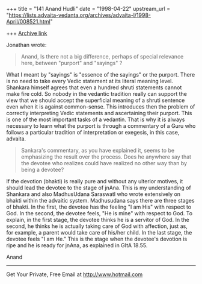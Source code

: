 +++
title = "141 Anand Hudli"
date = "1998-04-22"
upstream_url = "https://lists.advaita-vedanta.org/archives/advaita-l/1998-April/008521.html"

+++
[Archive link](https://lists.advaita-vedanta.org/archives/advaita-l/1998-April/008521.html)

 Jonathan wrote:

>Anand, Is there not a big difference, perhaps of special relevance
here,
>between "purport" and "sayings" ?

 What I meant by "sayings" is "essence of the sayings" or the
 purport. There is no need to take every Vedic statement at its
 literal meaning level. Shankara himself agrees that even a hundred
 shruti statements cannot make fire cold. So nobody in the vedantic
 tradition really can support the view that we should accept the
 superficial meaning of a shruti sentence even when it is against
 common-sense. This introduces then the problem of correctly
 interpreting Vedic statements and ascertaining their purport. This
 is one of the most important tasks of a vedantin. That is why it
 is always necessary to learn what the purport is through a commentary
 of a Guru who follows a particular tradition of interpretation or
 exegesis, in this case, advaita.


>Sankara's commentary, as you have explained it, seems to be emphasizing
the
>result over the process.  Does he anywhere say that the devotee who
>realizes could have realized no other way than by being a devotee?

 If the devotion (bhakti) is really pure and without any ulterior
 motives, it should lead the devotee to the stage of jnAna. This is
 my understanding of Shankara and also MadhusUdana SaraswatI who
 wrote extensively on bhakti within the advaitic system. Madhusudana
 says there are three stages of bhakti. In the first, the devotee
 has the feeling "I am His" with respect to God. In the second, the
 devotee feels, "He is mine" with respect to God. To explain, in the
 first stage, the devotee thinks he is a servitor of God. In the
 second, he thinks he is actually taking care of God with affection,
 just as, for example,  a parent would take care of his/her child.
 In the last stage, the devotee feels "I am He." This is the stage
 when the devotee's devotion is ripe and he is ready for jnAna, as
 explained in GItA 18.55.

 Anand



______________________________________________________
Get Your Private, Free Email at http://www.hotmail.com

